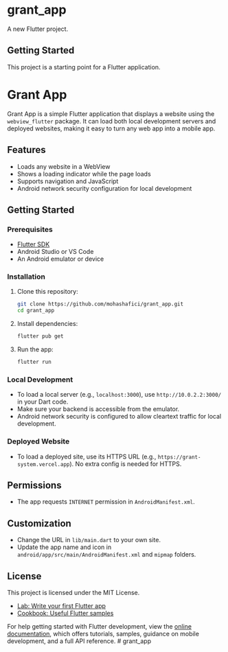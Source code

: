# grant_app

A new Flutter project.

## Getting Started

This project is a starting point for a Flutter application.

 # Grant App

 Grant App is a simple Flutter application that displays a website using the `webview_flutter` package. It can load both local development servers and deployed websites, making it easy to turn any web app into a mobile app.

 ## Features
 - Loads any website in a WebView
 - Shows a loading indicator while the page loads
 - Supports navigation and JavaScript
 - Android network security configuration for local development

 ## Getting Started

 ### Prerequisites
 - [Flutter SDK](https://flutter.dev/docs/get-started/install)
 - Android Studio or VS Code
 - An Android emulator or device

 ### Installation
 1. Clone this repository:
    ```sh
    git clone https://github.com/mohashafici/grant_app.git
    cd grant_app
    ```
 2. Install dependencies:
    ```sh
    flutter pub get
    ```
 3. Run the app:
    ```sh
    flutter run
    ```

 ### Local Development
 - To load a local server (e.g., `localhost:3000`), use `http://10.0.2.2:3000/` in your Dart code.
 - Make sure your backend is accessible from the emulator.
 - Android network security is configured to allow cleartext traffic for local development.

 ### Deployed Website
 - To load a deployed site, use its HTTPS URL (e.g., `https://grant-system.vercel.app`). No extra config is needed for HTTPS.

 ## Permissions
 - The app requests `INTERNET` permission in `AndroidManifest.xml`.

 ## Customization
 - Change the URL in `lib/main.dart` to your own site.
 - Update the app name and icon in `android/app/src/main/AndroidManifest.xml` and `mipmap` folders.

 ## License
 This project is licensed under the MIT License.

- [Lab: Write your first Flutter app](https://docs.flutter.dev/get-started/codelab)
- [Cookbook: Useful Flutter samples](https://docs.flutter.dev/cookbook)

For help getting started with Flutter development, view the
[online documentation](https://docs.flutter.dev/), which offers tutorials,
samples, guidance on mobile development, and a full API reference.
#   g r a n t _ a p p  
 